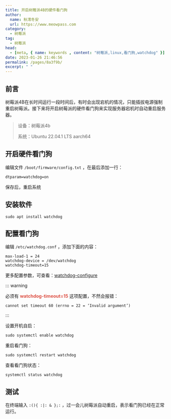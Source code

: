 ```yaml
---
title: 开启树莓派4B的硬件看门狗
author:
  name: 秋澪冬安
  url: https://www.meowpass.com
category: 
  - 树莓派
tag: 
  - 树莓派
head:
  - [meta, { name: keywords , content: "树莓派,linux,看门狗,watchdog" }]
date: 2023-01-26 21:46:56
permalink: /pages/8a3f9b/
excerpt: " "
---
```




## 前言

树莓派4B在长时间运行一段时间后，有时会出现宕机的情况，只能插拔电源强制重启树莓派。接下来将开启树莓派的硬件看门狗来实现服务器宕机时自动重启服务器。

> 设备：树莓派4b
>
> 系统：Ubuntu 22.04.1 LTS aarch64

## 开启硬件看门狗

编辑文件 `/boot/firmware/config.txt` ，在最后添加一行：

```
dtparam=watchdog=on
```

保存后，重启系统

## 安装软件

```
sudo apt install watchdog
```

## 配置看门狗

编辑 `/etc/watchdog.conf` ，添加下面的内容：

```
max-load-1 = 24
watchdog-device = /dev/watchdog
watchdog-timeout=15
```

更多配置参数，可查看：[watchdog-configure](https://www.crawford-space.co.uk/old_psc/watchdog/watchdog-configure.html)

::: warning

必须有 <strong style="color:#DD5145">watchdog-timeout=15</strong> 这项配置，不然会报错：

`cannot set timeout 60 (errno = 22 = ‘Invalid argument’)`

:::

设置开机自启：

```
sudo systemctl enable watchdog
```

重启看门狗：

```
sudo systemctl restart watchdog
```

查看看门狗状态：

```
systemctl status watchdog
```

## 测试

在终端输入 `:(){ :|: & };:` ，过一会儿树莓派自动重启，表示看门狗已经在正常运行。



